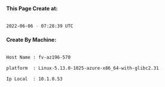 
   
#### This Page Create at:

```bash

2022-06-06 - 07:28:39 UTC

```

#### Create By Machine:

```bash

Host Name : fv-az196-570

platform  : Linux-5.13.0-1025-azure-x86_64-with-glibc2.31

Ip Local  : 10.1.0.53

```

